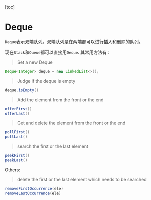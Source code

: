 [toc]

# Deque

`Deque`表示双端队列。双端队列是在两端都可以进行插入和删除的队列。

现在`Stack`和`Queue`都可以直接用`Deque`. 其常用方法有：

> Set a new Deque

```java
Deque<Integer> deque = new LinkedList<>();
```

> Judge if the deque is empty

```java
deque.isEmpty()
```

> Add the element from the front or the end

```java
offerFirst()
offerLast()
```

> Get and delete the element from the front or the end

```java
pollFirst()
pollLast()
```

> search the first or the last element

```java
peekFirst()
peekLast()
```

 Others:

> delete the first or the last element which needs to be searched

```java
removeFirstOccurrence(ele)
removeLastOccurrence(ele)
```

